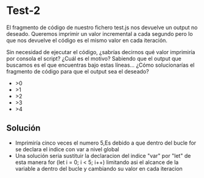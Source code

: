 <h1>Test-2</h1>
El fragmento de código de nuestro fichero test.js nos devuelve un output no deseado. Queremos imprimir un valor incremental a cada segundo pero lo que nos devuelve el código es el mismo valor en cada iteración.

Sin necesidad de ejecutar el código, ¿sabrías decirnos qué valor imprimiría por consola el script? ¿Cuál es el motivo?
Sabiendo que el output que buscamos es el que encuentras bajo estas líneas… ¿Cómo solucionarías el fragmento de código para que el output sea el deseado?
<ul>
<li>>0</li>
<li>>1</li>
<li>>2</li>
<li>>3</li>
<li>>4</li>
</ul>
<h2>Solución</h2>
<ul>
<li>Imprimiría cinco veces el numero 5,Es debido a que dentro del bucle for se declara el indice con var a nivel global</li>
<li>Una solución seria sustituir la declaracion del indice "var" por "let" de esta manera for (let i = 0; i < 5; i++) limitando asi el alcance de la variable a dentro del bucle y cambiando su valor en cada iteracion</li>
</li>
</ul>
